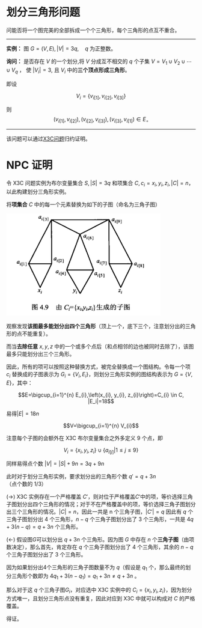 # 划分三角形问题

问能否将一个图完美的全部拆成一个个三角形，每个三角形的点互不重合。

---
**实例：** 图 $G=(V, E),|V|=3q, \quad q$ 为正整数。 

**询问：** 是否存在 $V$ 的一个划分,将 $V$ 分成互不相交的 $q$ 个子集 $V=V_{1} \cup V_{2} \cup \cdots \cup V_{q}$ ，
使 $\left|V_{i}\right|=3$, 且 $V_{i}$ 中的**三个顶点形成三角形**。

即设 

$$V_{i}=\left\{v_{i[1]}, v_{i[2]}, v_{i[3]}\right\}$$ 

则 
$$\left(v_{i[1]}, v_{i[2]}\right),\left(v_{i[2]}, v_{i[3]}\right) ,\left(v_{i[3]}, v_{i[1]}\right) \in E_{\circ}$$

---


该问题可以通过[X3C问题](x3c.html)归约证明。

# NPC 证明

令 X3C 问题实例为布尔变量集合 $S,|S|=3q$ 和项集合 $C,c_i={x_i,y_i,z_i},|C|=n$，以此构建划分三角形实例。

将**项集合** $C$ 中的每一个元素替换为如下的子图（命名为三角子图）

![](fig/20.png)

观察发现**该图最多能划分出四个三角形**（顶上一个，底下三个，注意划分出的三角形的点不能重复）。

而当**去除任意** $x,y,z$ 中的一个或多个点后（和点相邻的边也被同时去除了），该图最多只能划分出三个三角形。

因此，所有的项可以按照这种替换方式，被完全替换成一个图结构。令每一个项 $c_i$ 替换成的子图表示为 $G_i=\{V_i,E_i\}$，则划分三角形实例的图结构表示为 $G=\{V,E\}$，其中：

$$E=\bigcup_{i=1}^{n} E_{i},\left(x_{i}, y_{i}, z_{i}\right)=C_{i} \in C, |E_i|=18$$

易得$|E|=18n$

$$V=\bigcup_{i=1}^{n} V_{i}$$

注意每个子图的会额外在 X3C 布尔变量集合之外多定义 9 个点，即

$$V_i=\{x_i,y_i,z_i\}\cup\{a_{i[j]}|1\leq j\leq 9\}$$

同样易得点个数 $|V|=|S|+9n=3q+9n$

此时对于划分三角形实例，要求划分出的三角形个数 $q'=q+3n$（点个数的 1/3）

(->) X3C 实例存在一个严格覆盖 $C'$，则对位于严格覆盖$C'$中的项，等价选择三角子图划分出四个三角形的情况；对于不在严格覆盖中的项，等价选择三角子图划分出三个三角形的情况。$|C|=n$，因此一共是 n 个三角子图，$|C'|=q$ 因此有 $q$ 个三角子图划分出 4 个三角形，$n-q$ 个三角子图划分出了 3 个三角形，一共是 $4q+3(n-q)=q+3n$ 个三角形。

(<-) 假设图$G$可以划分出 $q+3n$ 个三角形。因为图 $G$ 中存在 $n$ 个**三角子图**（由项数决定），那么首先，肯定存在 $q$ 个三角子图划分出了 4 个三角形，其余的 $n-q$ 个三角子图划分出了 3 个三角形。

因为如果划分出4个三角形的三角子图数量不为 $q$（假设是 $q_1$ 个，那么最终的划分三角形个数即为 $4q_1+3(n-q_1)=q_1+3n \not= q+3n$ 。

那么对于这 $q$ 个三角子图$G_i$，对应选中 X3C 实例中的 $C_i=\{x_i,y_i,z_i\}$，因为划分方式唯一，且划分三角形点没有重复，因此对应到 X3C 中就可以构成对 $C$ 的严格覆盖。

得证。

